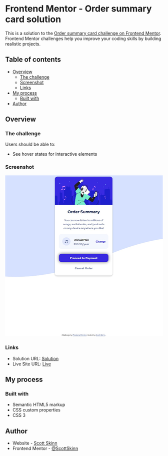 # Frontend Mentor - Order summary card solution

This is a solution to the [Order summary card challenge on Frontend Mentor](https://www.frontendmentor.io/challenges/order-summary-component-QlPmajDUj). Frontend Mentor challenges help you improve your coding skills by building realistic projects.

## Table of contents

- [Overview](#overview)
  - [The challenge](#the-challenge)
  - [Screenshot](#screenshot)
  - [Links](#links)
- [My process](#my-process)
  - [Built with](#built-with)
- [Author](#author)

## Overview

### The challenge

Users should be able to:

- See hover states for interactive elements

### Screenshot

![Order-Summary](./screenshot/order-summary.jpg)

### Links

- Solution URL: [Solution](https://github.com/scottskinn/Frontend-mentor/tree/main/order-summary-component-main)
- Live Site URL: [Live](https://scottskinn.github.io/Frontend-mentor/order-summary-component-main/)

## My process

### Built with

- Semantic HTML5 markup
- CSS custom properties
- CSS 3

## Author

- Website - [Scott Skinn](https://scott-skinn.netlify.app/)
- Frontend Mentor - [@ScottSkinn](https://www.frontendmentor.io/profile/scottskinn/)
